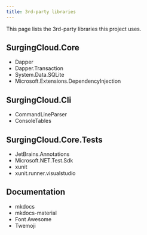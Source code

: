```yaml
---
title: 3rd-party libraries
---
```


This page lists the 3rd-party libraries this project uses.

## SurgingCloud.Core

- Dapper
- Dapper.Transaction
- System.Data.SQLite
- Microsoft.Extensions.DependencyInjection

## SurgingCloud.Cli

- CommandLineParser
- ConsoleTables

## SurgingCloud.Core.Tests
- JetBrains.Annotations
- Microsoft.NET.Test.Sdk
- xunit
- xunit.runner.visualstudio

## Documentation

- mkdocs
- mkdocs-material
- Font Awesome
- Twemoji